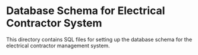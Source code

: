 # Database Schema for Electrical Contractor System

This directory contains SQL files for setting up the database schema for the electrical contractor management system.
